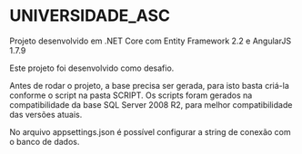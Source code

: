# UNIVERSIDADE_ASC
Projeto desenvolvido em .NET Core com Entity Framework 2.2 e AngularJS 1.7.9

Este projeto foi desenvolvido como desafio.

Antes de rodar o projeto, a base precisa ser gerada, para isto basta criá-la conforme o script na pasta SCRIPT. Os scripts foram 
gerados na compatibilidade da base SQL Server 2008 R2, para melhor compatibilidade das versões atuais.

No arquivo appsettings.json é possível configurar a string de conexão com o banco de dados.

